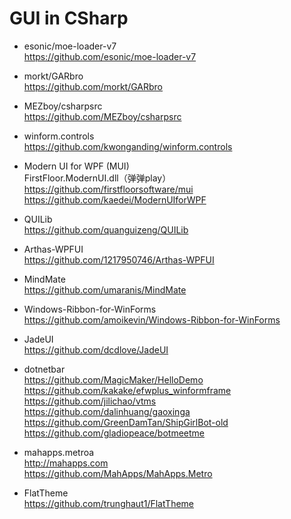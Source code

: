 # GUI in CSharp  
* esonic/moe-loader-v7  
https://github.com/esonic/moe-loader-v7  

* morkt/GARbro  
https://github.com/morkt/GARbro  

* MEZboy/csharpsrc  
https://github.com/MEZboy/csharpsrc  

* winform.controls  
https://github.com/kwonganding/winform.controls  

* Modern UI for WPF (MUI)  
FirstFloor.ModernUI.dll（弹弹play）  
https://github.com/firstfloorsoftware/mui  
https://github.com/kaedei/ModernUIforWPF  

* QUILib  
https://github.com/quanguizeng/QUILib  

* Arthas-WPFUI  
https://github.com/1217950746/Arthas-WPFUI  

* MindMate  
https://github.com/umaranis/MindMate  

* Windows-Ribbon-for-WinForms  
https://github.com/amoikevin/Windows-Ribbon-for-WinForms  

* JadeUI  
https://github.com/dcdlove/JadeUI  

* dotnetbar    
https://github.com/MagicMaker/HelloDemo  
https://github.com/kakake/efwplus_winformframe  
https://github.com/jilichao/vtms  
https://github.com/dalinhuang/gaoxinga  
https://github.com/GreenDamTan/ShipGirlBot-old  
https://github.com/gladiopeace/botmeetme  

* mahapps.metroa  
http://mahapps.com    
https://github.com/MahApps/MahApps.Metro  

* FlatTheme  
https://github.com/trunghaut1/FlatTheme  
